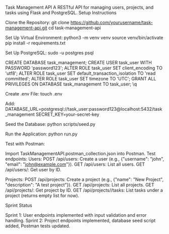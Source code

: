 Task Management API
  A RESTful API for managing users, projects, and tasks using Flask and PostgreSQL.
Setup Instructions

Clone the Repository:
git clone https://github.com/yourusername/task-management-api.git
cd task-management-api


Set Up Virtual Environment:
python3 -m venv venv
source venv/bin/activate
pip install -r requirements.txt


Set Up PostgreSQL:
sudo -u postgres psql

CREATE DATABASE task_management;
CREATE USER task_user WITH PASSWORD 'password123';
ALTER ROLE task_user SET client_encoding TO 'utf8';
ALTER ROLE task_user SET default_transaction_isolation TO 'read committed';
ALTER ROLE task_user SET timezone TO 'UTC';
GRANT ALL PRIVILEGES ON DATABASE task_management TO task_user;
\q


Create .env File:
touch .env

Add:
DATABASE_URL=postgresql://task_user:password123@localhost:5432/task_management
SECRET_KEY=your-secret-key


Seed the Database:
python scripts/seed.py


Run the Application:
python run.py


Test with Postman:

Import TaskManagementAPI.postman_collection.json into Postman.
Test endpoints:
Users:
POST /api/users: Create a user (e.g., {"username": "john", "email": "john@example.com"}).
GET /api/users: List all users.
GET /api/users/<id>: Get user by ID.


Projects:
POST /api/projects: Create a project (e.g., {"name": "New Project", "description": "A test project"}).
GET /api/projects: List all projects.
GET /api/projects/<id>: Get project by ID.
GET /api/projects/<id>/tasks: List tasks under a project (returns empty list for now).







Sprint Status

Sprint 1: User endpoints implemented with input validation and error handling.
Sprint 2: Project endpoints implemented, database seed script added, Postman tests updated.

